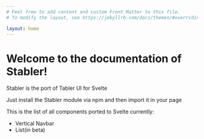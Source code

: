 ```yaml
---
# Feel free to add content and custom Front Matter to this file.
# To modify the layout, see https://jekyllrb.com/docs/themes/#overriding-theme-defaults

layout: home
---
```


# Welcome to the documentation of Stabler!

Stabler is the port of Tabler UI for Svelte

Just install the Stabler module via npm and then import it in your page

This is the list of all components ported to Svelte currently:

- Vertical Navbar
- List(in beta)

